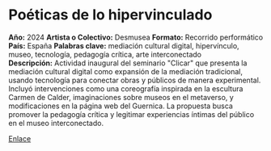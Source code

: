# Poéticas de lo hipervinculado
**Año:** 2024 
**Artista o Colectivo:** Desmusea 
**Formato:** Recorrido performático  
**País:** España 
**Palabras clave:** mediación cultural digital, hipervínculo, museo, tecnología, pedagogía crítica, arte interconectado  
**Descripción:** 
Actividad inaugural del seminario "Clicar" que presenta la mediación cultural digital como expansión de la mediación tradicional, usando tecnología para conectar obras y públicos de manera experimental. Incluyó intervenciones como una coreografía inspirada en la escultura Carmen de Calder, imaginaciones sobre museos en el metaverso, y modificaciones en la página web del Guernica. La propuesta busca promover la pedagogía crítica y legitimar experiencias íntimas del público en el museo interconectado.

[Enlace](https://www.clicar.click/poeticas)
